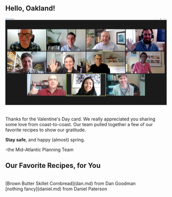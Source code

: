 ## Hello, Oakland!

![Image](Mid-Atlantic%20Planning%20Team.png)

Thanks for the Valentine's Day card. We really appreciated you sharing some love from coast-to-coast. Our team pulled together a few of our favorite recipes to show our gratitude.

**Stay safe**, and happy \(almost) spring.

-the Mid-Atlantic Planning Team

## Our Favorite Recipes, for You
<br>
[Brown Butter Skillet Cornbread](dan.md) from Dan Goodman
<br>
[nothing fancy](daniel.md) from Daniel Paterson 
